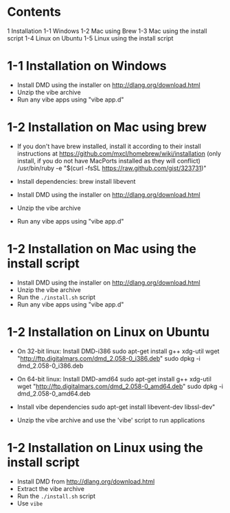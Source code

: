 Contents
========

1 Installation
1-1 Windows
1-2 Mac using Brew
1-3 Mac using the install script
1-4 Linux on Ubuntu
1-5 Linux using the install script


1-1 Installation on Windows
===========================

 - Install DMD using the installer on http://dlang.org/download.html
 - Unzip the vibe archive
 - Run any vibe apps using "vibe app.d"



1-2 Installation on Mac using brew
==================================
 - If you don't have brew installed, install it according to their install
	instructions at <https://github.com/mxcl/homebrew/wiki/installation>
	(only install, if you do not have MacPorts installed as they will conflict)
		/usr/bin/ruby -e "$(curl -fsSL https://raw.github.com/gist/323731)"
		
 - Install dependencies:
		brew install libevent
 - Install DMD using the installer on <http://dlang.org/download.html>
 - Unzip the vibe archive
 - Run any vibe apps using "vibe app.d"

1-2 Installation on Mac using the install script
================================================

 - Install DMD using the installer on <http://dlang.org/download.html>
 - Unzip the vibe archive
 - Run the `./install.sh` script
 - Run any vibe apps using "vibe app.d"



1-2 Installation on Linux on Ubuntu
===================================

 - On 32-bit linux: Install DMD-i386
		sudo apt-get install g++ xdg-util
		wget "http://ftp.digitalmars.com/dmd_2.058-0_i386.deb"
		sudo dpkg -i dmd_2.058-0_i386.deb
		
 - On 64-bit linux: Install DMD-amd64
		sudo apt-get install g++ xdg-util
		wget "http://ftp.digitalmars.com/dmd_2.058-0_amd64.deb"
		sudo dpkg -i dmd_2.058-0_amd64.deb
		
 - Install vibe dependencies
		sudo apt-get install libevent-dev libssl-dev"
		
 - Unzip the vibe archive and use the 'vibe' script to run applications


1-2 Installation on Linux using the install script
==================================================

 - Install DMD from <http://dlang.org/download.html>
 - Extract the vibe archive
 - Run the `./install.sh` script
 - Use `vibe`